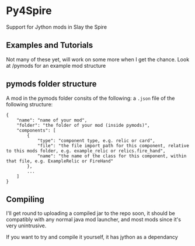 # Py4Spire

Support for Jython mods in Slay the Spire

## Examples and Tutorials

Not many of these yet, will work on some more when I get the chance.
Look at /pymods for an example mod structure

## pymods folder structure

A mod in the pymods folder consits of the following:
a `.json` file of the following structure:
```
{
    "name": "name of your mod",
    "folder": "the folder of your mod (inside pymods)",
    "components": [
        {
            "type": "component type, e.g. relic or card",
            "file": "the file import path for this component, relative to this mods folder, e.g. example_relic or relics.fire_hand",
            "name": "the name of the class for this component, within that file, e.g. ExampleRelic or FireHand"
        },
        ...
    ]
}
```

## Compiling

I'll get round to uploading a compiled jar to the repo soon, it should be compatibly with any normal java mod launcher, and most mods since it's very unintrusive.

If you want to try and compile it yourself, it has jython as a dependancy

